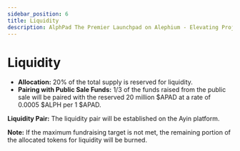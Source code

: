 ```yaml
---
sidebar_position: 6
title: Liquidity
description: AlphPad The Premier Launchpad on Alephium - Elevating Projects to New Heights!
---
```


# Liquidity

- **Allocation:** 20% of the total supply is reserved for liquidity.
- **Pairing with Public Sale Funds:** 1/3 of the funds raised from the public sale will be paired with the reserved 20 million $APAD at a rate of 0.0005 $ALPH per 1 $APAD.

**Liquidity Pair:** The liquidity pair will be established on the Ayin platform.

**Note:** If the maximum fundraising target is not met, the remaining portion of the allocated tokens for liquidity will be burned.

